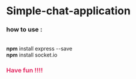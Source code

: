 # Simple-chat-application </br>
<h3>how to use :</h3> </br>
<strong>npm</strong> install express --save </br>
<strong>npm</strong> install socket.io </br>

<h3 style="color:#e42c64">Have fun !!!!</h3> 
